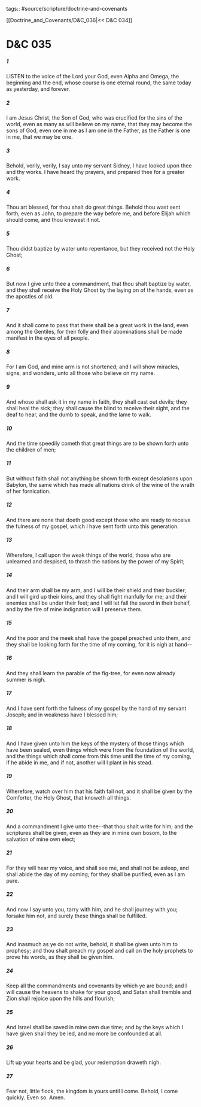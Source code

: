 tags:: #source/scripture/doctrine-and-covenants

[[Doctrine_and_Covenants/D&C_036|<< D&C 034]]

# D&C 035

##### 1

LISTEN to the voice of the Lord your God, even Alpha and Omega, the beginning and the end, whose course is one eternal round, the same today as yesterday, and forever.

##### 2

I am Jesus Christ, the Son of God, who was crucified for the sins of the world, even as many as will believe on my name, that they may become the sons of God, even one in me as I am one in the Father, as the Father is one in me, that we may be one.

##### 3

Behold, verily, verily, I say unto my servant Sidney, I have looked upon thee and thy works. I have heard thy prayers, and prepared thee for a greater work.

##### 4

Thou art blessed, for thou shalt do great things. Behold thou wast sent forth, even as John, to prepare the way before me, and before Elijah which should come, and thou knewest it not.

##### 5

Thou didst baptize by water unto repentance, but they received not the Holy Ghost;

##### 6

But now I give unto thee a commandment, that thou shalt baptize by water, and they shall receive the Holy Ghost by the laying on of the hands, even as the apostles of old.

##### 7

And it shall come to pass that there shall be a great work in the land, even among the Gentiles, for their folly and their abominations shall be made manifest in the eyes of all people.

##### 8

For I am God, and mine arm is not shortened; and I will show miracles, signs, and wonders, unto all those who believe on my name.

##### 9

And whoso shall ask it in my name in faith, they shall cast out devils; they shall heal the sick; they shall cause the blind to receive their sight, and the deaf to hear, and the dumb to speak, and the lame to walk.

##### 10

And the time speedily cometh that great things are to be shown forth unto the children of men;

##### 11

But without faith shall not anything be shown forth except desolations upon Babylon, the same which has made all nations drink of the wine of the wrath of her fornication.

##### 12

And there are none that doeth good except those who are ready to receive the fulness of my gospel, which I have sent forth unto this generation.

##### 13

Wherefore, I call upon the weak things of the world, those who are unlearned and despised, to thrash the nations by the power of my Spirit;

##### 14

And their arm shall be my arm, and I will be their shield and their buckler; and I will gird up their loins, and they shall fight manfully for me; and their enemies shall be under their feet; and I will let fall the sword in their behalf, and by the fire of mine indignation will I preserve them.

##### 15

And the poor and the meek shall have the gospel preached unto them, and they shall be looking forth for the time of my coming, for it is nigh at hand--

##### 16

And they shall learn the parable of the fig-tree, for even now already summer is nigh.

##### 17

And I have sent forth the fulness of my gospel by the hand of my servant Joseph; and in weakness have I blessed him;

##### 18

And I have given unto him the keys of the mystery of those things which have been sealed, even things which were from the foundation of the world, and the things which shall come from this time until the time of my coming, if he abide in me, and if not, another will I plant in his stead.

##### 19

Wherefore, watch over him that his faith fail not, and it shall be given by the Comforter, the Holy Ghost, that knoweth all things.

##### 20

And a commandment I give unto thee--that thou shalt write for him; and the scriptures shall be given, even as they are in mine own bosom, to the salvation of mine own elect;

##### 21

For they will hear my voice, and shall see me, and shall not be asleep, and shall abide the day of my coming; for they shall be purified, even as I am pure.

##### 22

And now I say unto you, tarry with him, and he shall journey with you; forsake him not, and surely these things shall be fulfilled.

##### 23

And inasmuch as ye do not write, behold, it shall be given unto him to prophesy; and thou shalt preach my gospel and call on the holy prophets to prove his words, as they shall be given him.

##### 24

Keep all the commandments and covenants by which ye are bound; and I will cause the heavens to shake for your good, and Satan shall tremble and Zion shall rejoice upon the hills and flourish;

##### 25

And Israel shall be saved in mine own due time; and by the keys which I have given shall they be led, and no more be confounded at all.

##### 26

Lift up your hearts and be glad, your redemption draweth nigh.

##### 27

Fear not, little flock, the kingdom is yours until I come. Behold, I come quickly. Even so. Amen.
